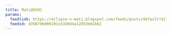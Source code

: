 ```yaml
---
title: Mati@GSOC
params:
  feedlink: https://eclipse-n-mati.blogspot.com/feeds/posts/default?alt=rss
  feedid: d76070b909101e3350d4a12853b01bb2
---
```

